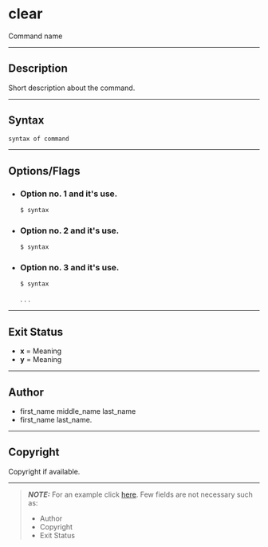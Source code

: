 # clear
Command name

---

## Description
Short description about the command.

---

## Syntax
```bash
syntax of command
```

---

## Options/Flags
- ###  Option no. 1 and it's use.
    ```bash
    $ syntax
    ```
- ### Option no. 2 and it's use.
    ```bash
    $ syntax
    ```
- ### Option no. 3 and it's use.
    ```bash
    $ syntax
    ```
  .
  .
  .

---

## Exit Status
- **x** = Meaning
- **y** = Meaning
---

## Author
- first_name middle_name last_name
- first_name last_name.

---

## Copyright
Copyright if available.

---
> **_NOTE:_** For an example click [here](https://github.com/Walchand-Linux-Users-Group/linux/blob/main/commands/ls/README.md).
> Few fields are not necessary such as:
> - Author
> - Copyright
> - Exit Status
